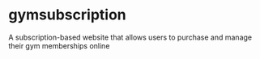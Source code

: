 # gymsubscription
A subscription-based website that allows users to purchase and manage their gym memberships online
